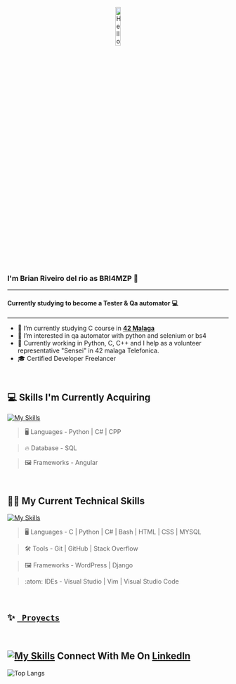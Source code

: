 <p align="center"><img width=15%" src="https://github.com/alansmathew/alansmathew/raw/master/lang.gif" alt="Hello all" /></p>

### I'm Brian Riveiro del rio as BRI4MZP 👋

---

#### Currently studying to become a Tester & Qa automator 💻

---

- 🔭 I’m currently studying C course in  **<a href="https://www.42malaga.com/"> 42 Malaga</a>**
- 👀 I’m interested in qa automator with python and selenium or bs4
- 🌱 Currently working in Python, C, C++ and I help as a volunteer representative "Sensei" in 42 malaga Telefonica.
- 🎓 Certified Developer Freelancer
<br>

## 💻 Skills I'm Currently Acquiring

[![My Skills](https://skillicons.dev/icons?i=python,angular,cs,cpp)](https://skillicons.dev)


> :desktop_computer:  Languages - Python | C# | CPP

> :fire: Database - SQL
  
> :framed_picture:  Frameworks -  Angular
<br>

## 🧑‍💻 My Current Technical Skills

[![My Skills](https://skillicons.dev/icons?i=c,python,bash,vim,vscode,git,sqlite,mysql,stackoverflow,html,css,github,git,js,wordpress,visualstudio,django)](https://skillicons.dev)


> :desktop_computer:  Languages - C | Python | C# | Bash | HTML | CSS | MYSQL

> :hammer_and_wrench:  Tools -  Git | GitHub | Stack Overflow

> :framed_picture:  Frameworks -  WordPress | Django

> :atom:  IDEs -  Visual Studio | Vim | Visual Studio Code

<br>

## ✨ <a href="https://github.com/BRI4MZP?tab=repositories"> <code> Proyects </code></a>

<br>


## [![My Skills](https://skillicons.dev/icons?i=linkedin)](https://es.linkedin.com/in/brian-riveiro-del-rio-218b441a0) Connect With Me On [LinkedIn](https://es.linkedin.com/in/brian-riveiro-del-rio-218b441a0)

![Top Langs](https://github-readme-stats.vercel.app/api/top-langs/?username=BRI4MZP&layout=compact&theme=dark&hide_border=true)

<br>
